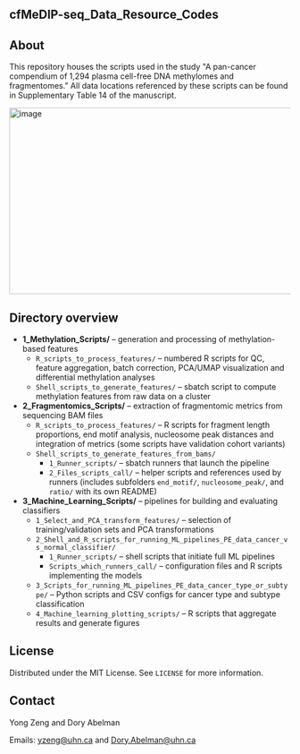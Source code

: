 ## cfMeDIP-seq_Data_Resource_Codes

## About
This repository houses the scripts used in the study "A pan-cancer compendium of 1,294 plasma cell-free DNA methylomes and fragmentomes." All data locations referenced by these scripts can be found in Supplementary Table 14 of the manuscript.

<img width="904" height="333" alt="image" src="https://github.com/user-attachments/assets/eb46c93b-d740-4103-a463-5bd86547351e" />

## Directory overview
- **1_Methylation_Scripts/** – generation and processing of methylation-based features
  - `R_scripts_to_process_features/` – numbered R scripts for QC, feature aggregation, batch correction, PCA/UMAP visualization and differential methylation analyses
  - `Shell_scripts_to_generate_features/` – sbatch script to compute methylation features from raw data on a cluster
- **2_Fragmentomics_Scripts/** – extraction of fragmentomic metrics from sequencing BAM files
  - `R_scripts_to_process_features/` – R scripts for fragment length proportions, end motif analysis, nucleosome peak distances and integration of metrics (some scripts have validation cohort variants)
  - `Shell_scripts_to_generate_features_from_bams/`
    - `1_Runner_scripts/` – sbatch runners that launch the pipeline
    - `2_Files_scripts_call/` – helper scripts and references used by runners (includes subfolders `end_motif/`, `nucleosome_peak/`, and `ratio/` with its own README)
- **3_Machine_Learning_Scripts/** – pipelines for building and evaluating classifiers
  - `1_Select_and_PCA_transform_features/` – selection of training/validation sets and PCA transformations
  - `2_Shell_and_R_scripts_for_running_ML_pipelines_PE_data_cancer_vs_normal_classifier/`
    - `1_Runner_scripts/` – shell scripts that initiate full ML pipelines
    - `Scripts_which_runners_call/` – configuration files and R scripts implementing the models
  - `3_Scripts_for_running_ML_pipelines_PE_data_cancer_type_or_subtype/` – Python scripts and CSV configs for cancer type and subtype classification
  - `4_Machine_learning_plotting_scripts/` – R scripts that aggregate results and generate figures

## License
Distributed under the MIT License. See `LICENSE` for more information.

## Contact
Yong Zeng and Dory Abelman

Emails: yzeng@uhn.ca and Dory.Abelman@uhn.ca
